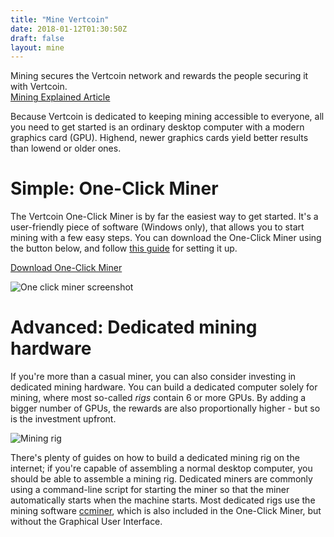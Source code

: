 ```yaml
---
title: "Mine Vertcoin"
date: 2018-01-12T01:30:50Z
draft: false
layout: mine
---
```



Mining secures the Vertcoin network and rewards the people securing it with Vertcoin.<br>
[Mining Explained Article](/whatismining)

Because Vertcoin is dedicated to keeping mining accessible to everyone, all you need to get started is an ordinary desktop computer with a modern graphics card (GPU). Highend, newer graphics cards yield better results than lowend or older ones. 

# Simple: One-Click Miner

The Vertcoin One-Click Miner is by far the easiest way to get started. It's a user-friendly piece of software (Windows only), that allows you to start mining with a few easy steps. You can download the One-Click Miner using the button below, and follow [this guide](https://medium.com/vertcoin-blog/updated-vertcoin-one-click-miner-ocm-setup-b7052a4664c9) for setting it up.

[Download One-Click Miner](https://github.com/vertcoin/One-Click-Miner/releases)

![One click miner screenshot](/images/oneclickminer.png)

# Advanced: Dedicated mining hardware

If you're more than a casual miner, you can also consider investing in dedicated mining hardware. You can build a dedicated computer solely for mining, where most so-called _rigs_ contain 6 or more GPUs. By adding a bigger number of GPUs, the rewards are also proportionally higher - but so is the investment upfront. 

![Mining rig](/images/miningrig.jpg)

There's plenty of guides on how to build a dedicated mining rig on the internet; if you're capable of assembling a normal desktop computer, you should be able to assemble a mining rig. Dedicated miners are commonly using a command-line script for starting the miner so that the miner automatically starts when the machine starts. Most dedicated rigs use the mining software [ccminer](https://github.com/tpruvot/ccminer), which is also included in the One-Click Miner, but without the Graphical User Interface.



